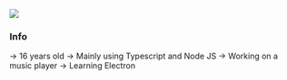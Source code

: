 
<img
  align="center"
  src="https://github-readme-stats.vercel.app/api/?username=renotify&theme=dracula"
/>

### Info
→ 16 years old
→ Mainly using Typescript and Node JS
→ Working on a music player
→ Learning Electron
